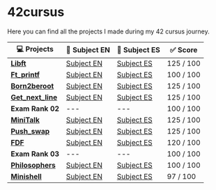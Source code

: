 # 42cursus
Here you can find all the projects I made during my 42 cursus journey. 

| 💻 Projects | 📄 Subject EN | 📄 Subject ES | ✅ Score |
|------|-------|----------|--------|
|[**Libft**](https://github.com/MGuardia10/42cursus_libft) | [Subject EN](https://github.com/MGuardia10/42cursus/tree/main/subjects/en/libft_subject_en.pdf) | [Subject ES](https://github.com/MGuardia10/42cursus/tree/main/subjects/es/libft_subject_es.pdf) | 125 / 100 |
| [**Ft_printf**](https://github.com/MGuardia10/42cursus_printf) | [Subject EN](https://github.com/MGuardia10/42cursus/tree/main/subjects/en/printf_subject_en.pdf) | [Subject ES](https://github.com/MGuardia10/42cursus/tree/main/subjects/es/printf_subject_es.pdf) | 100 / 100 |
| [**Born2beroot**](https://github.com/MGuardia10/42cursus_Born2beroot) | [Subject EN](https://github.com/MGuardia10/42cursus/tree/main/subjects/en/b2r_subject_en.pdf) | [Subject ES](https://github.com/MGuardia10/42cursus/tree/main/subjects/es/b2r_subject_es.pdf) | 125 / 100 |
| [**Get_next_line**](https://github.com/MGuardia10/42cursus_get_next_line) | [Subject EN](https://github.com/MGuardia10/42cursus/tree/main/subjects/en/gnl_subject_en.pdf) | [Subject ES](https://github.com/MGuardia10/42cursus/tree/main/subjects/es/gnl_subject_es.pdf) | 125 / 100 |
| **Exam Rank 02** | --- | --- | 100 / 100 |
| [**MiniTalk**](https://github.com/MGuardia10/42cursus_minitalk) | [Subject EN](https://github.com/MGuardia10/42cursus/tree/main/subjects/en/minitalk_subject_en.pdf) | [Subject ES](https://github.com/MGuardia10/42cursus/tree/main/subjects/es/minitalk_subject_es.pdf) | 125 / 100 |
| [**Push_swap**](https://github.com/MGuardia10/42cursus_push_swap) | [Subject EN](https://github.com/MGuardia10/42cursus/tree/main/subjects/en/push_swap_subject_en.pdf) | [Subject ES](https://github.com/MGuardia10/42cursus/tree/main/subjects/es/push_swap_subject_es.pdf) | 125 / 100 |
| [**FDF**](https://github.com/MGuardia10/42cursus_fdf) | [Subject EN](https://github.com/MGuardia10/42cursus/tree/main/subjects/en/fdf_subject_en.pdf) | [Subject ES](https://github.com/MGuardia10/42cursus/tree/main/subjects/es/fdf_subject_es.pdf) | 120 / 100 |
| **Exam Rank 03** | --- | --- | 100 / 100 |
| [**Philosophers**](https://github.com/MGuardia10/42cursus_philosophers) | [Subject EN](https://github.com/MGuardia10/42cursus/tree/main/subjects/en/philo_subject_en.pdf) | [Subject ES](https://github.com/MGuardia10/42cursus/tree/main/subjects/es/philo_subject_es.pdf) | 100 / 100 |
| [**Minishell**](https://github.com/MGuardia10/42cursus_minishell) | [Subject EN](https://github.com/MGuardia10/42cursus/tree/main/subjects/en/minishell_subject_en.pdf) | [Subject ES](https://github.com/MGuardia10/42cursus/tree/main/subjects/es/minishell_subject_es.pdf) | 97 / 100 |
